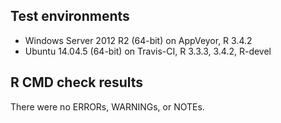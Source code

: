 ## Test environments

* Windows Server 2012 R2 (64-bit) on AppVeyor, R 3.4.2
* Ubuntu 14.04.5 (64-bit) on Travis-CI, R 3.3.3, 3.4.2, R-devel

## R CMD check results

There were no ERRORs, WARNINGs, or NOTEs.
